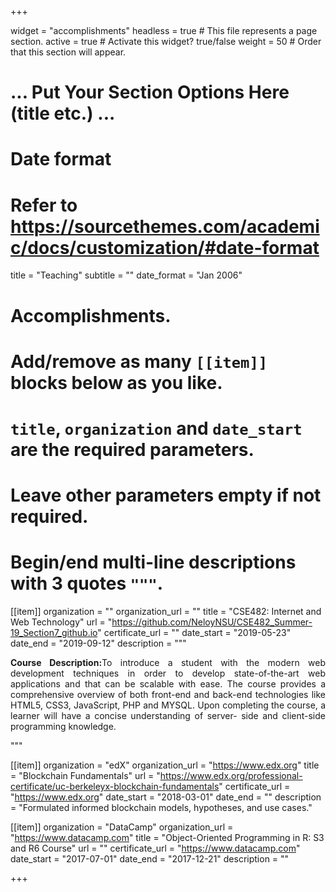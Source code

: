 +++


widget = "accomplishments"
headless = true  # This file represents a page section.
active = true  # Activate this widget? true/false
weight = 50  # Order that this section will appear.


# ... Put Your Section Options Here (title etc.) ...

# Date format
#   Refer to https://sourcethemes.com/academic/docs/customization/#date-format

title = "Teaching"
subtitle = ""
date_format = "Jan 2006"

# Accomplishments.
#   Add/remove as many `[[item]]` blocks below as you like.
#   `title`, `organization` and `date_start` are the required parameters.
#   Leave other parameters empty if not required.
#   Begin/end multi-line descriptions with 3 quotes `"""`.

[[item]]
  organization = ""
  organization_url = ""
  title = "CSE482: Internet and Web Technology"
  url = "https://github.com/NeloyNSU/CSE482_Summer-19_Section7_github.io"
  certificate_url = ""
  date_start = "2019-05-23"
  date_end = "2019-09-12"
  description = """
  <div align="justify"> <strong>Course Description:</strong>To introduce a student with the modern web development techniques in order to develop state-of-the-art web applications and that can be scalable with ease. The course provides a comprehensive overview of both front-end and back-end technologies like HTML5, CSS3, JavaScript, PHP and MYSQL. Upon completing the course, a learner will have a concise understanding of server- side and client-side programming knowledge.</div>
  
  """

[[item]]
  organization = "edX"
  organization_url = "https://www.edx.org"
  title = "Blockchain Fundamentals"
  url = "https://www.edx.org/professional-certificate/uc-berkeleyx-blockchain-fundamentals"
  certificate_url = "https://www.edx.org"
  date_start = "2018-03-01"
  date_end = ""
  description = "Formulated informed blockchain models, hypotheses, and use cases."
  
[[item]]
  organization = "DataCamp"
  organization_url = "https://www.datacamp.com"
  title = "Object-Oriented Programming in R: S3 and R6 Course"
  url = ""
  certificate_url = "https://www.datacamp.com"
  date_start = "2017-07-01"
  date_end = "2017-12-21"
  description = ""

+++